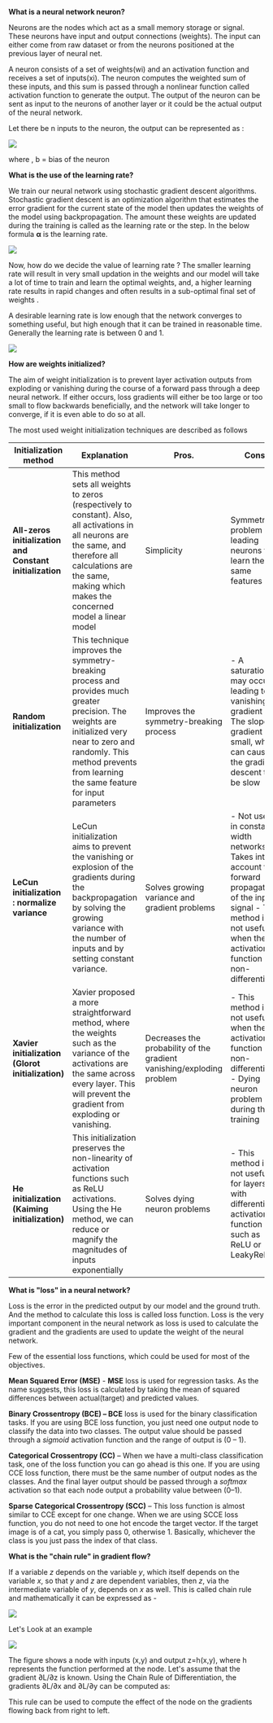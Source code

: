 **What is a neural network neuron?**

Neurons are the nodes which act as a small memory storage or signal. These neurons have input and output connections (weights). The input can either come from raw dataset or from the neurons positioned at the previous layer of neural net.

A neuron consists of a set of weights(wi) and an activation function and receives a set of inputs(xi). The neuron computes the weighted sum of these inputs, and this sum is passed through a nonlinear function called activation function to generate the output. The output of the neuron can be sent as input to the neurons of another layer or it could be the actual output of the neural network.

Let there be n inputs to the neuron, the output can be represented as :

![](RackMultipart20210506-4-e79xta_html_be398ba9ea809a84.png)

where , b = bias of the neuron

**What is the use of the learning rate?**

We train our neural network using stochastic gradient descent algorithms. Stochastic gradient descent is an optimization algorithm that estimates the error gradient for the current state of the model then updates the weights of the model using backpropagation. The amount these weights are updated during the training is called as the learning rate or the step. In the below formula **α** is the learning rate.

![](RackMultipart20210506-4-e79xta_html_9f784e76f4f52b6f.png)

Now, how do we decide the value of learning rate ? The smaller learning rate will result in very small updation in the weights and our model will take a lot of time to train and learn the optimal weights, and, a higher learning rate results in rapid changes and often results in a sub-optimal final set of weights .

A desirable learning rate is low enough that the network converges to something useful, but high enough that it can be trained in reasonable time. Generally the learning rate is between 0 and 1.

![](RackMultipart20210506-4-e79xta_html_376310b5d1bf28b1.png)

**How are weights initialized?**

The aim of weight initialization is to prevent layer activation outputs from exploding or vanishing during the course of a forward pass through a deep neural network. If either occurs, loss gradients will either be too large or too small to flow backwards beneficially, and the network will take longer to converge, if it is even able to do so at all.

The most used weight initialization techniques are described as follows

| **Initialization method** | **Explanation** | **Pros.** | **Cons.** |
| --- | --- | --- | --- |
| **All-zeros initialization and Constant initialization** | This method sets all weights to zeros (respectively to constant). Also, all activations in all neurons are the same, and therefore all calculations are the same, making which makes the concerned model a linear model | Simplicity | Symmetry problem leading neurons to learn the same features |
| **Random initialization** | This technique improves the symmetry-breaking process and provides much greater precision. The weights are initialized very near to zero and randomly. This method prevents from learning the same feature for input parameters | Improves the symmetry-breaking process | - A saturation may occur leading to a vanishing gradient - The slope or gradient is small, which can cause the gradient descent to be slow |
| **LeCun initialization : normalize variance** | LeCun initialization aims to prevent the vanishing or explosion of the gradients during the backpropagation by solving the growing variance with the number of inputs and by setting constant variance. | Solves growing variance and gradient problems | - Not useful in constant-width networks - Takes into account the forward propagation of the input signal - This method is not useful when the activation function is non-differentiable |
| **Xavier initialization (Glorot initialization)** | Xavier proposed a more straightforward method, where the weights such as the variance of the activations are the same across every layer. This will prevent the gradient from exploding or vanishing. | Decreases the probability of the gradient vanishing/exploding problem | - This method is not useful when the activation function is non-differentiable - Dying neuron problem during the training |
| **He initialization (Kaiming initialization)** | This initialization preserves the non-linearity of activation functions such as ReLU activations. Using the He method, we can reduce or magnify the magnitudes of inputs exponentially | Solves dying neuron problems | - This method is not useful for layers with differentiable activation function such as ReLU or LeakyReLU |

**What is &quot;loss&quot; in a neural network?**

Loss is the error in the predicted output by our model and the ground truth. And the method to calculate this loss is called loss function. Loss is the very important component in the neural network as loss is used to calculate the gradient and the gradients are used to update the weight of the neural network.

Few of the essential loss functions, which could be used for most of the objectives.

**Mean Squared Error (MSE)** - **MSE** loss is used for regression tasks. As the name suggests, this loss is calculated by taking the mean of squared differences between actual(target) and predicted values.

**Binary Crossentropy (BCE) – BCE** loss is used for the binary classification tasks. If you are using BCE loss function, you just need one output node to classify the data into two classes. The output value should be passed through a _sigmoid_ activation function and the range of output is (0 – 1).

**Categorical Crossentropy (CC)** – When we have a multi-class classification task, one of the loss function you can go ahead is this one. If you are using CCE loss function, there must be the same number of output nodes as the classes. And the final layer output should be passed through a _softmax_ activation so that each node output a probability value between (0–1).

**Sparse Categorical Crossentropy (SCC)** – This loss function is almost similar to CCE except for one change. When we are using SCCE loss function, you do not need to one hot encode the target vector. If the target image is of a cat, you simply pass 0, otherwise 1. Basically, whichever the class is you just pass the index of that class.

**What is the &quot;chain rule&quot; in gradient flow?**

If a variable _z_ depends on the variable _y_, which itself depends on the variable _x_, so that _y_ and _z_ are dependent variables, then _z_, via the intermediate variable of _y_, depends on _x_ as well. This is called chain rule and mathematically it can be expressed as -

![](RackMultipart20210506-4-e79xta_html_c596fc1e40205a52.png)

Let&#39;s Look at an example

![](RackMultipart20210506-4-e79xta_html_94f8632709975e94.png)

The figure shows a node with inputs (x,y) and output z=h(x,y), where h represents the function performed at the node. Let&#39;s assume that the gradient ∂L/∂z is known. Using the Chain Rule of Differentiation, the gradients ∂L/∂x and ∂L/∂y can be computed as:

<blockquote class="imgur-embed-pub" lang="en" data-id="a/JRc7wUD" data-context="false" ><a href="//imgur.com/a/JRc7wUD"></a></blockquote><script async src="//s.imgur.com/min/embed.js" charset="utf-8"></script>

This rule can be used to compute the effect of the node on the gradients flowing back from right to left.
